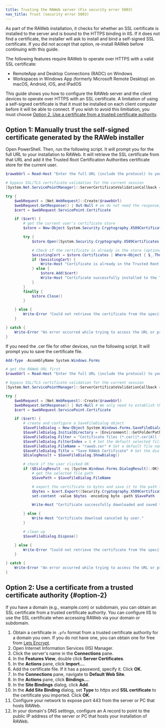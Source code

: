 ```yaml
---
title: Trusting the RAWeb server (Fix security error 5003)
nav_title: Trust (security error 5003)
---
```


As part of the RAWeb installation, it checks for whether an SSL certificate is installed to the server and is bound to the HTTPS binding in IIS. If it does not find a certificate, the installer will ask to install and bind a self-signed SSL certificate. If you did not accept that option, re-install RAWeb before continuing with this guide.

The following features require RAWeb to operate over HTTPS with a valid SSL certificate:

- RemoteApp and Desktop Connections (RADC) on Windows
- Workspaces in Windows App (formerly Microsoft Remote Desktop) on macOS, Android, iOS, and iPadOS

This guide shows you how to configure the RAWeb server and the client devices to operate over HTTPS with an SSL certificate. A limitation of using a self-signed certificate is that it must be installed on each client computer before it will be able to connect. If you wish to avoid this limitiation, you must choose [Option 2. Use a certificate from a trusted certificate authority](#option-2).

## Option 1: Manually trust the self-signed certificate generated by the RAWeb installer

Open PowerShell. Then, run the following script. It will prompt you for the full URL to your installation to RAWeb. It will retrieve the SSL certificate from that URL and add it the Trusted Root Certification Authorities certificate store for the current user.

```powershell
$rawebUrl = Read-Host "Enter the full URL (include the protocol) to your installation of RAWeb:"

# bypass SSL/TLS certificate validation for the current session
[System.Net.ServicePointManager]::ServerCertificateValidationCallback = { $true }

try {
    $webRequest = [Net.WebRequest]::Create($rawebUrl)
    $webRequest.GetResponse() | Out-Null # we do not need the response, just the connection
    $cert = $webRequest.ServicePoint.Certificate

    if ($cert) {
        # get the current user's certificate store
        $store = New-Object System.Security.Cryptography.X509Certificates.X509Store("Root", [System.Security.Cryptography.X509Certificates.StoreLocation]::CurrentUser)

        try {
            $store.Open([System.Security.Cryptography.X509Certificates.OpenFlags]::ReadWrite)

            # Check if the certificate is already in the store (optional but good practice)
            $existingCert = $store.Certificates | Where-Object { $_.Thumbprint -eq $cert.Thumbprint }
            if ($existingCert) {
                Write-Host "Certificate is already in the Trusted Root Certification Authorities store for the current user."
            } else {
                $store.Add($cert)
                Write-Host "Certificate successfully installed to the Trusted Root Certification Authorities store for the current user."
            }
        }
        finally {
            $store.Close()
        }

    } else {
        Write-Error "Could not retrieve the certificate from the specified URL."
    }

} catch {
    Write-Error "An error occurred while trying to access the URL or process the certificate: $($_.Exception.Message)"
}
```

If you need the .cer file for other devices, run the following script. It will prompt you to save the certificate file.

```powershell
Add-Type -AssemblyName System.Windows.Forms

# get the RAWeb URL first
$rawebUrl = Read-Host "Enter the full URL (include the protocol) to your installation of RAWeb:"

# bypass SSL/TLS certificate validation for the current session
[System.Net.ServicePointManager]::ServerCertificateValidationCallback = { $true }

try {
    $webRequest = [Net.WebRequest]::Create($rawebUrl)
    $webRequest.GetResponse() | Out-Null # We only need to establish the connection
    $cert = $webRequest.ServicePoint.Certificate

    if ($cert) {
        # create and configure a SaveFileDialog object
        $SaveFileDialog = New-Object System.Windows.Forms.SaveFileDialog
        $SaveFileDialog.InitialDirectory = [Environment]::GetFolderPath("Desktop") # Set initial directory (e.g., Desktop)
        $SaveFileDialog.Filter = "Certificate files (*.cer)|*.cer|All files (*.*)|*.*" # Set file filter
        $SaveFileDialog.FilterIndex = 1 # Set the default selected filter
        $SaveFileDialog.FileName = "raweb.cer" # Set a default file name
        $SaveFileDialog.Title = "Save RAWeb Certificate" # Set the dialog title
        $DialogResult = $SaveFileDialog.ShowDialog()

        # check if the user clicked OK
        if ($DialogResult -eq [System.Windows.Forms.DialogResult]::OK) {
            # get the selected file path
            $SavePath = $SaveFileDialog.FileName

            # export the certificate to bytes and save it to the path from the dialog
            $bytes = $cert.Export([Security.Cryptography.X509Certificates.X509ContentType]::Cert)
            set-content -value $bytes -encoding byte -path $SavePath

            Write-Host "Certificate successfully downloaded and saved to: $SavePath"

        } else {
            Write-Host "Certificate download canceled by user."
        }

        # clean up
        $SaveFileDialog.Dispose()

    } else {
        Write-Error "Could not retrieve the certificate from the specified URL."
    }

} catch {
    Write-Error "An error occurred while trying to access the URL or process the certificate: $($_.Exception.Message)"
}
```

## Option 2: Use a certificate from a trusted certificate authority {#option-2}

If you have a domain (e.g., example.com) or subdomain, you can obtain an SSL certificate from a trusted certificate authority.
You can configure IIS to use the SSL certificate when accessing RAWeb via your domain or subdomain.

1. Obtain a certificate in `.pfx` format from a trusted certificate authority for a domain you own. If you do not have one, you can obtain one for free from [Lets Encrypt](https://letsencrypt.org/getting-started/).
2. Open Internet Information Services (IIS) Manager.
3. Click the server's name in the **Connections** pane.
4. In the **Features View**, double click **Server Certificates**.
5. In the **Actions** pane, click **Import...**.
6. Add the certificate file. If it has a password, specify it. Click **OK**.
7. In the **Connections** pane, navigate to **Default Web Site**.
8. In the **Actions** pane, click **Bindings...**.
9. In the **Site Bindings** dialog, click **Add**.
10. In the **Add Site Binding** dialog, set **Type** to _https_ and **SSL certificate** to the certificate you imported. Click **OK**.
11. Configure your network to expose port 443 from the server or PC that hosts RAWeb.
12. In your domain's DNS settings, configure an A record to point to the public IP address of the server or PC that hosts your installation of RAWeb.
